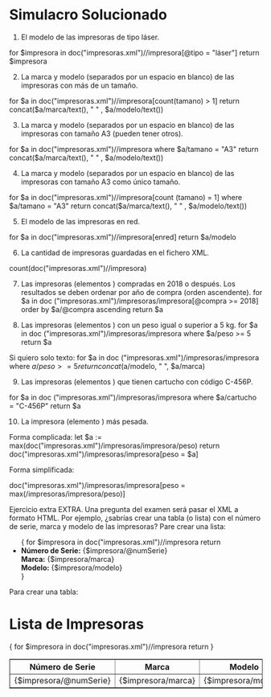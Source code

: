 # Simulacro Solucionado
1. El modelo de las impresoras de tipo láser.

for $impresora in doc("impresoras.xml")//impresora[@tipo = "láser"]
return $impresora

2. La marca y modelo (separados por un espacio en blanco) de las impresoras con más de un tamaño.

for $a in doc("impresoras.xml")//impresora[count(tamano) > 1]
return concat($a/marca/text(), " " , $a/modelo/text())

3. La marca y modelo (separados por un espacio en blanco) de las impresoras con tamaño A3 (pueden tener otros).

for $a in doc("impresoras.xml")//impresora
where $a/tamano = "A3"
return concat($a/marca/text(), " " , $a/modelo/text())

4. La marca y modelo (separados por un espacio en blanco) de las impresoras con tamaño A3 como único tamaño.

for $a in doc("impresoras.xml")//impresora[count (tamano) = 1]
where $a/tamano = "A3"
return concat($a/marca/text(), " " , $a/modelo/text())

5. El modelo de las impresoras en red.

for $a in doc("impresoras.xml")//impresora[enred]
return $a/modelo

6. La cantidad de impresoras guardadas en el fichero XML.

count(doc("impresoras.xml")//impresora)



7. Las impresoras (elementos <impresora>) compradas en 2018 o después. Los resultados se deben ordenar por año de compra (orden ascendente).
for $a in doc ("impresoras.xml")/impresoras/impresora[@compra >= 2018]
order by $a/@compra ascending
return $a

8. Las impresoras (elementos <impresora>) con un peso igual o superior a 5 kg.
for $a in doc ("impresoras.xml")/impresoras/impresora
where $a/peso >= 5
return $a


Si quiero solo texto:
for $a in doc ("impresoras.xml")/impresoras/impresora
where $a/peso >= 5
return concat ($a/modelo, " ", $a/marca)

9. Las impresoras (elementos <impresora>) que tienen cartucho con código C-456P.

for $a in doc ("impresoras.xml")/impresoras/impresora
where $a/cartucho = "C-456P"
return $a

10. La impresora (elemento <impresora>) más pesada.

Forma complicada:
let $a := max(doc("impresoras.xml")/impresoras/impresora/peso)
return doc("impresoras.xml")/impresoras/impresora[peso = $a]

Forma simplificada:

doc("impresoras.xml")/impresoras/impresora[peso = max(/impresoras/impresora/peso)]


Ejercicio extra
EXTRA. Una pregunta del examen será pasar el XML a formato HTML. Por ejemplo, ¿sabrías crear una tabla (o lista) con el número de serie, marca y modelo de las impresoras? 
Pare crear una lista:
<html>
<head>
  <title>Lista de Impresoras</title>
</head>
<body>
  <ul>
  {
    for $impresora in doc("impresoras.xml")//impresora
    return
    <li>
      <strong>Número de Serie:</strong> {$impresora/@numSerie}<br/>
      <strong>Marca:</strong> {$impresora/marca}<br/>
      <strong>Modelo:</strong> {$impresora/modelo}<br/>
    </li>
  }
  </ul>
</body>
</html>

Para crear una tabla:
<html>
<head>
  <title>Impresoras</title>
</head>
<body>
  <h1>Lista de Impresoras</h1>
  <table border="1">
    <tr>
      <th>Número de Serie</th>
      <th>Marca</th>
      <th>Modelo</th>
    </tr>
    {
      for $impresora in doc("impresoras.xml")//impresora
      return
        <tr>
          <td>{$impresora/@numSerie}</td>
          <td>{$impresora/marca}</td>
          <td>{$impresora/modelo}</td>
        </tr>
    }
  </table>
</body>
</html>
